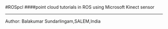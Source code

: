 #ROSpcl
####point cloud tutorials in ROS using Microsoft Kinect sensor
_________________________________________________________________________
Author: Balakumar Sundarlingam,SALEM,India 
